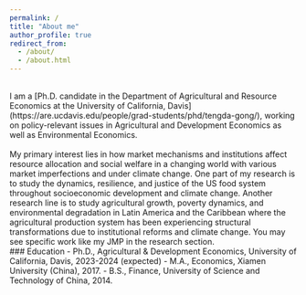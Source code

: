 ```yaml
---
permalink: /
title: "About me"
author_profile: true
redirect_from: 
  - /about/
  - /about.html
---
```


<br>
I am a [Ph.D. candidate in the Department of Agricultural and Resource Economics at the University of California, Davis](https://are.ucdavis.edu/people/grad-students/phd/tengda-gong/), working on policy-relevant issues in Agricultural and Development Economics as well as Environmental Economics. 
<br> 
<br>
My primary interest lies in how market mechanisms and institutions affect resource allocation and social welfare in a changing world with various market imperfections and under climate change. One part of my research is to study the dynamics, resilience, and justice of the US food system throughout socioeconomic development and climate change. Another research line is to study agricultural growth, poverty dynamics, and environmental degradation in Latin America and the Caribbean where the agricultural production system has been experiencing structural transformations due to institutional reforms and climate change. You may see specific work like my JMP in the research section.
<br>
### Education
- Ph.D., Agricultural & Development Economics, University of California, Davis, 2023-2024 (expected)
- M.A., Economics, Xiamen University (China), 2017.
- B.S., Finance, University of Science and Technology of China, 2014.
<br>
